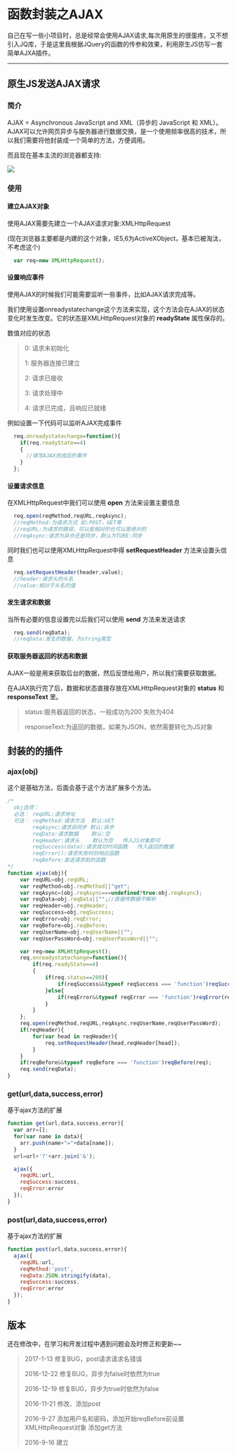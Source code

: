 # 函数封装之AJAX

自己在写一些小项目时，总是经常会使用AJAX请求,每次用原生的很蛋疼，又不想引入JQ库，于是这里我根据JQuery的函数的传参和效果，利用原生JS仿写一套简单AJXA插件。

---
## 原生JS发送AJAX请求

### 简介

AJAX = Asynchronous JavaScript and XML（异步的 JavaScript 和 XML）。
AJAX可以允许网页异步与服务器进行数据交换，是一个使用频率很高的技术，所以我们需要将他封装成一个简单的方法，方便调用。

而且现在基本主流的浏览器都支持:

![](http://o7yupdhjc.bkt.clouddn.com/16-9-16/93876512.jpg)

### 使用

#### 建立AJAX对象

使用AJAX需要先建立一个AJAX请求对象:XMLHttpRequest

(现在浏览器主要都是内建的这个对象，IE5,6为ActiveXObject，基本已被淘汰，不考虑这个)

``` javascript
  var req=new XMLHttpRequest();
```

#### 设置响应事件

使用AJAX的时候我们可能需要监听一些事件，比如AJAX请求完成等。

我们使用设置onreadystatechange这个方法来实现，这个方法会在AJAX的状态变化时发生改变。它的状态是XMLHttpRequest对象的 **readyState** 属性保存的。

数值对应的状态

> 0: 请求未初始化
>
> 1: 服务器连接已建立
>
> 2: 请求已接收
>
> 3: 请求处理中
>
> 4: 请求已完成，且响应已就绪

例如设置一下代码可以监听AJAX完成事件

``` javascript
  req.onreadystatechange=function(){
    if(req.readyState==4)
    {
      //填写AJAX完成后的事件
    }
  };
```
#### 设置请求信息

在XMLHttpRequest中我们可以使用 **open** 方法来设置主要信息

``` javascript
  req.open(reqMethod,reqURL,reqAsync);
  //reqMethod:为请求方式 如:POST，GET等
  //reqURL:为请求的路径，可以是相对的也可以是绝对的
  //reqAsync:请求为异步还是同步，默认为TURE:同步
```

同时我们也可以使用XMLHttpRequest中得 **setRequestHeader** 方法来设置头信息

``` javascript
  req.setRequestHeader(header,value);
  //header:请求头的头名
  //value:相对于头名的值
```

#### 发生请求和数据

当所有必要的信息设置完以后我们可以使用 **send** 方法来发送请求

``` javascript
  req.send(reqData);
  //reqData:发生的数据，为string类型
```

#### 获取服务器返回的状态和数据

AJAX一般是用来获取后台的数据，然后反馈给用户，所以我们需要获取数据。

在AJAX执行完了后，数据和状态直接存放在XMLHttpRequest对象的 **status** 和 **responseText** 里。

>status:服务器返回的状态，一般成功为200 失败为404
>
>responseText:为返回的数据，如果为JSON，依然需要转化为JS对象

## 封装的的插件

### ajax(obj)

这个是基础方法，后面会基于这个方法扩展多个方法。

``` javascript
/*
  obj选项：
  必选： reqURL:请求地址    
  可选： reqMethod:请求方法  默认:GET
        reqAsync:请求异同步 默认:异步
        reqData:请求数据    默认:空
        reqHeader:请求头    默认为空   传入JS对象即可
        reqSuccess(data):请求成功时间函数   传入返回的数据
        reqError():请求失败时的响应函数
        reqBefore:发送请求前的函数
*/
function ajax(obj){
	var reqURL=obj.reqURL;
	var reqMethod=obj.reqMethod||"get";
	var reqAsync=(obj.reqAsync===undefined?true:obj.reqAsync);
	var reqData=obj.reqData||"";//直接传数据不解析
	var reqHeader=obj.reqHeader;
	var reqSuccess=obj.reqSuccess;
	var reqError=obj.reqError;
	var reqBefore=obj.reqBefore;
	var reqUserName=obj.reqUserName||"";
	var reqUserPassWord=obj.reqUserPassWord||"";

	var req=new XMLHttpRequest();
	req.onreadystatechange=function(){
		if(req.readyState==4)
		{
			if(req.status==200){
				if(reqSuccess&&typeof reqSuccess === 'function')reqSuccess(req.responseText);
			}else{
				if(reqError&&typeof reqError === 'function')reqError(req.responseText);
			}
		}
	};
	req.open(reqMethod,reqURL,reqAsync,reqUserName,reqUserPassWord);
	if(reqHeader){
		for(var head in reqHeader){
			req.setRequestHeader(head,reqHeader[head]);
		}
	}
	if(reqBefore&&typeof reqBefore === 'function')reqBefore(req);
	req.send(reqData);
}
```

### get(url,data,success,error)

基于ajax方法的扩展

``` javascript
function get(url,data,success,error){
  var arr=[];
  for(var name in data){
    arr.push(name+"="+data[name]);
  }
  url=url+'?'+arr.join('&');

  ajax({
    reqURL:url,
    reqSuccess:success,
    reqError:error
  });
}
```

### post(url,data,success,error)

基于ajax方法的扩展

``` javascript
function post(url,data,success,error){
  ajax({
    reqURL:url,
    reqMethod:'post',
    reqData:JSON.stringify(data),
    reqSuccess:success,
    reqError:error
  });
}
```

## 版本
还在修改中，在学习和开发过程中遇到问题会及时修正和更新~~

> 2017-1-13   修复BUG，post请求请求名错误
>
> 2016-12-22  修复BUG，异步为false时依然为true
>
> 2016-12-19  修复BUG，异步为true时依然为false
>
> 2016-11-21  修改、添加post
>
> 2016-9-27   添加用户名和密码，添加开始reqBefore前设置XMLHttpRequest对象 添加get方法
>
> 2016-9-16   建立
